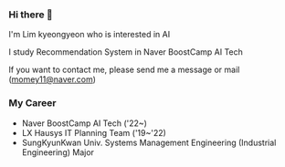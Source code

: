 ### Hi there 👋

I'm Lim kyeongyeon who is interested in AI

I study Recommendation System in Naver BoostCamp AI Tech

If you want to contact me, please send me a message or mail (momey11@naver.com)

### My Career
- Naver BoostCamp AI Tech ('22~)
- LX Hausys IT Planning Team ('19~'22)
- SungKyunKwan Univ. Systems Management Engineering (Industrial Engineering) Major

<!--
**readymadelife/readymadelife** is a ✨ _special_ ✨ repository because its `README.md` (this file) appears on your GitHub profile.

Here are some ideas to get you started:

- 🔭 I’m currently working on ...
- 🌱 I’m currently learning ...
- 👯 I’m looking to collaborate on ...
- 🤔 I’m looking for help with ...
- 💬 Ask me about ...
- 📫 How to reach me: ...
- 😄 Pronouns: ...
- ⚡ Fun fact: ...
-->
